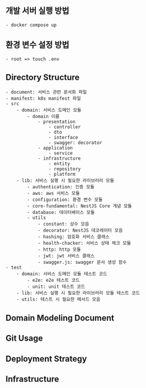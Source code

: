 ## 개발 서버 실행 방법
    - docker compose up

## 환경 변수 설정 방법
    - root => touch .env


## Directory Structure
    - document: 서비스 관련 문서화 파일
    - manifest: k8s manifest 파일
    - src 
        - domain: 서비스 도메인 모듈
            - domain 이름
                - presentation
                    - controller
                    - dto
                    - interface
                    - swagger: decorator
                - application
                    - service
                - infrastructure
                    - entity
                    - repository
                    - platform
        - lib: 서비스 실행 시 필요한 라이브러리 모듈
            - authentication: 인증 모듈
            - aws: aws 서비스 모듈
            - configuration: 환경 변수 모듈
            - core-fundamental: NestJS Core 개념 모듈
            - database: 데이터베이스 모듈
            - utils
                - constant: 상수 모음
                - decorator: NestJS 데코레이터 모음
                - hashing: 암호화 서비스 클래스
                - health-chacker: 서비스 상태 체크 모듈
                - http: http 모듈
                - jwt: jwt 서비스 클래스
                - swagger.js: swagger 문서 생성 함수
    - test
        - domain: 서비스 도메인 모듈 테스트 코드
            - e2e: e2e 테스트 코드
            - unit: unit 테스트 코드
        - lib: 서비스 실행 시 필요한 라이브러리 모듈 테스트 코드
        - utils: 테스트 시 필요한 메서드 모음

## Domain Modeling Document


## Git Usage


## Deployment Strategy


## Infrastructure

